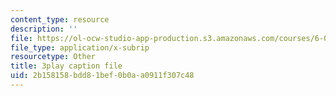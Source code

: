 ```yaml
---
content_type: resource
description: ''
file: https://ol-ocw-studio-app-production.s3.amazonaws.com/courses/6-046j-design-and-analysis-of-algorithms-spring-2015/2b158158bdd81bef0b0aa0911f307c48_2q7gqUuG_EA.srt
file_type: application/x-subrip
resourcetype: Other
title: 3play caption file
uid: 2b158158-bdd8-1bef-0b0a-a0911f307c48
---
```

